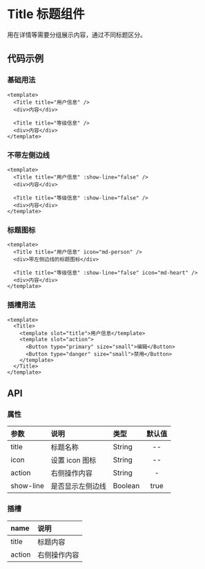# Title 标题组件

用在详情等需要分组展示内容，通过不同标题区分。

## 代码示例

### 基础用法

```vue
<template>
  <Title title="用户信息" />
  <div>内容</div>

  <Title title="等级信息" />
  <div>内容</div>
</template>
```

### 不带左侧边线

```vue
<template>
  <Title title="用户信息" :show-line="false" />
  <div>内容</div>

  <Title title="等级信息" :show-line="false" />
  <div>内容</div>
</template>
```

### 标题图标

```vue
<template>
  <Title title="用户信息" icon="md-person" />
  <div>带左侧边线的标题图标</div>

  <Title title="等级信息" :show-line="false" icon="md-heart" />
  <div>内容</div>
</template>
```

### 插槽用法

```vue
<template>
  <Title>
    <template slot="title">用户信息</template>
    <template slot="action">
      <Button type="primary" size="small">编辑</Button>
      <Button type="danger" size="small">禁用</Button>
    </template>
  </Title>
</template>
```

## API

### 属性

| 参数      | 说明             | 类型    | 默认值 |
| :-------- | :--------------- | :------ | :----: |
| title     | 标题名称         | String  |   --   |
| icon      | 设置 icon 图标   | String  |   --   |
| action    | 右侧操作内容     | String  |   -    |
| show-line | 是否显示左侧边线 | Boolean |  true  |

### 插槽

| name   | 说明         |
| :----- | :----------- |
| title  | 标题内容     |
| action | 右侧操作内容 |
